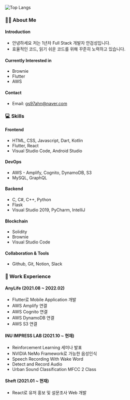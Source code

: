 ![Top Langs](https://github-readme-stats.vercel.app/api/top-langs/?username=gs97ahn&layout=compact&hide=objective-c,shell,java,swift,kotlin)

### 👨‍💻 About Me
#### Introduction
- 안녕하세요 저는 1년차 Full Stack 개발자 안검성입니다.
- 효율적인 코드, 읽기 쉬운 코드를 위해 꾸준히 노력하고 있습니다.

#### Currently Interested in
- Brownie
- Flutter
- AWS

#### Contact
- Email: gs97ahn@naver.com

### 💻 Skills
#### Frontend
- HTML, CSS, Javascript, Dart, Kotlin
- Flutter, React
- Visual Studio Code, Android Studio

#### DevOps
- AWS - Amplify, Cognito, DynamoDB, S3
- MySQL, GraphQL

#### Backend
- C, C#, C++, Python
- Flask
- Visual Studio 2019, PyCharm, IntelliJ

#### Blockchain
- Solidity
- Brownie
- Visual Studio Code

#### Collaboration & Tools
- Github, Git, Notion, Slack

### 👔 Work Experience
#### AnyLife (2021.08 ~ 2022.02)
- Flutter로 Mobile Application 개발
- AWS Amplify 연결
- AWS Cognito 연결
- AWS DynamoDB 연결
- AWS S3 연결

#### INU IMPRESS LAB (2021.10 ~ 현재)
- Reinforcement Learning 세미나 발표
- NVIDIA NeMo Framework로 가능한 음성인식
- Speech Recording With Wake Word
- Detect and Record Audio
- Urban Sound Classification MFCC 2 Class

#### Sheft (2021.01 ~ 현재)
- React로 유저 홍보 및 설문조사 Web 개발
<!--
**gs97ahn/gs97ahn** is a ✨ _special_ ✨ repository because its `README.md` (this file) appears on your GitHub profile.

Here are some ideas to get you started:

- 🔭 I’m currently working on ...
- 🌱 I’m currently learning ...
- 👯 I’m looking to collaborate on ...
- 📫 How to reach me: ...
- 😄 Pronouns: ...
- ⚡ Fun fact: ...
-->
